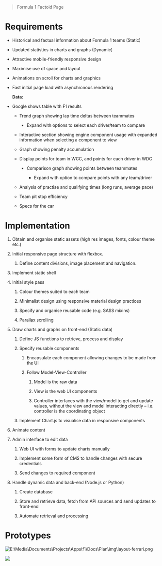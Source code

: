> Formula 1 Factoid Page

Requirements
============

-   Historical and factual information about Formula 1 teams (Static)

-   Updated statistics in charts and graphs (Dynamic)

-   Attractive mobile-friendly responsive design

-   Maximise use of space and layout

-   Animations on scroll for charts and graphics

-   Fast initial page load with asynchronous rendering


    **Data:**

-   Google shows table with F1 results

    -   Trend graph showing lap time deltas between teammates

        -   Expand with options to select each driver/team to compare

    -   Interactive section showing engine component usage with expanded
        information when selecting a component to view

    -   Graph showing penalty accumulation

    -   Display points for team in WCC, and points for each driver in WDC

        -   Comparison graph showing points between teammates

            -   Expand with option to compare points with any team/driver

    -   Analysis of practise and qualifying times (long runs, average pace)

    -   Team pit stop efficiency

    -   Specs for the car

Implementation
===============

1.  Obtain and organise static assets (high res images, fonts, colour theme
    etc.)

2.  Initial responsive page structure with flexbox.

    1.  Define content divisions, image placement and navigation.

3.  Implement static shell

4.  Initial style pass

    1.  Colour themes suited to each team

    2.  Minimalist design using responsive material design practices

    3.  Specify and organise reusable code (e.g. SASS mixins)

    4.  Parallax scrolling

5.  Draw charts and graphs on front-end (Static data)

    1.  Define JS functions to retrieve, process and display

    2.  Specify reusable components

        1.  Encapsulate each component allowing changes to be made from the UI

        2.  Follow Model-View-Controller

            1.  Model is the raw data

            2.  View is the web UI components

            3.  Controller interfaces with the view/model to get and update
                values, without the view and model interacting directly – i.e.
                controller is the coordinating object

    3.  Implement Chart.js to visualise data in responsive components

6.  Animate content

7.  Admin interface to edit data

    1.  Web UI with forms to update charts manually

    2.  Implement some form of CMS to handle changes with secure credentials

    3.  Send changes to required component

8.  Handle dynamic data and back-end (Node.js or Python)

    1.  Create database

    2.  Store and retrieve data, fetch from API sources and send updates to
        front-end

    3.  Automate retrieval and processing

Prototypes
==========

![E:\\Media\\Documents\\Projects\\Apps\\f1\\Docs\\Plan\\img\\layout-ferrari.png](Plan/img/layout-ferrari.png)


![](Plan/img/component_spec.png)
